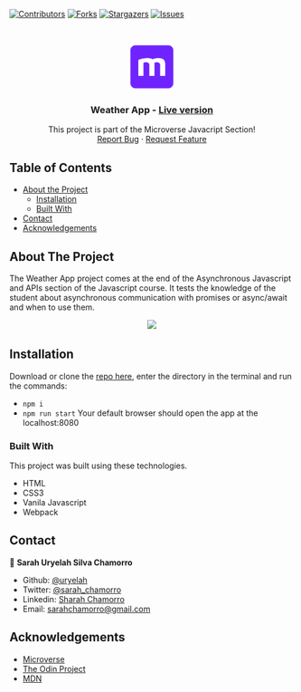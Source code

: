 [![Contributors][contributors-shield]][contributors-url]
[![Forks][forks-shield]][forks-url]
[![Stargazers][stars-shield]][stars-url]
[![Issues][issues-shield]][issues-url]

<!-- PROJECT LOGO -->
<br />
<p align="center">
  <a href="https://github.com/uryelah/Microverse-605-weather-app">
    <img src="public/img/mLogo.png" alt="Logo" width="80" height="80">
  </a>

  <h3 align="center">Weather App -
  <a href=''> Live version</a></h3>

  <p align="center">
    This project is part of the Microverse Javacript Section!
    <br />
    <a href="https://github.com/uryelah/Microverse-605-weather-app/issues">Report Bug</a>
    ·
    <a href="https://github.com/uryelah/Microverse-605-weather-app/issues">Request Feature</a>
  </p>
</p>

<!-- TABLE OF CONTENTS -->
## Table of Contents

* [About the Project](#about-the-project)
  * [Installation](#installation)
  * [Built With](#built-with)
* [Contact](#contact)
* [Acknowledgements](#acknowledgements)

<!-- ABOUT THE PROJECT -->
## About The Project

The Weather App project comes at the end of the Asynchronous Javascript and APIs section of the Javascript course. It tests the knowledge of the student about asynchronous communication with promises or async/await and when to use them.

<div align="center">
  <img src="public/img/screenshot.jpg" width="900">
</div>

<!-- ABOUT THE PROJECT -->
## Installation

Download or clone the [repo here](https://github.com/uryelah/Microverse-605-weather-app.git), enter the directory in the terminal and run the commands:
* `npm i`
* `npm run start`
Your default browser should open the app at the localhost:8080

### Built With
This project was built using these technologies.
* HTML
* CSS3
* Vanila Javascript
* Webpack

<!-- CONTACT -->
## Contact

👤 **Sarah Uryelah Silva Chamorro**

- Github: [@uryelah](https://github.com/uryelah)
- Twitter: [@sarah_chamorro](https://twitter.com/sarah_chamorro)
- Linkedin: [Sharah Chamorro](https://www.linkedin.com/in/uryelah/)
- Email: [sarahchamorro@gmail.com](sarahchamorro@gmail.com)


<!-- ACKNOWLEDGEMENTS -->
## Acknowledgements
* [Microverse](https://www.microverse.org/)
* [The Odin Project](https://www.theodinproject.com/)
* [MDN](https://developer.mozilla.org/en-US/docs/Web/JavaScript)

<!-- MARKDOWN LINKS & IMAGES -->
<!-- https://www.markdownguide.org/basic-syntax/#reference-style-links -->
[contributors-shield]: https://img.shields.io/github/contributors/uryelah/Microverse-603-restaurant-page.svg?style=flat-square
[contributors-url]: https://github.com/uryelah/Microverse-605-weather-app/graphs/contributors
[forks-shield]: https://img.shields.io/github/forks/uryelah/Microverse-603-restaurant-page.svg?style=flat-square
[forks-url]: https://github.com/uryelah/Microverse-605-weather-app/network/members
[stars-shield]: https://img.shields.io/github/stars/uryelah/Microverse-603-restaurant-page.svg?style=flat-square
[stars-url]: https://github.com/uryelah/Microverse-605-weather-app/stargazers
[issues-shield]: https://img.shields.io/github/issues/uryelah/Microverse-603-restaurant-page.svg?style=flat-square
[issues-url]: https://github.com/uryelah/Microverse-605-weather-app
[product-screenshot]: img/screenshot.PNG

